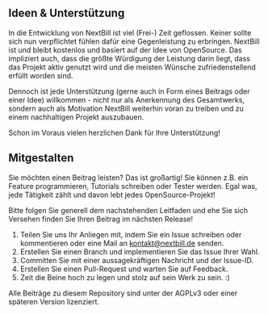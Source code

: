 ##  Ideen & Unterstützung

In die Entwicklung von NextBill ist viel (Frei-) Zeit geflossen. Keiner sollte sich nun verpflichtet fühlen dafür eine Gegenleistung zu erbringen. NextBill ist und bleibt kostenlos und basiert auf der Idee von OpenSource. Das impliziert auch, dass die größte Würdigung der Leistung darin liegt, dass das Projekt aktiv genutzt wird und die meisten Wünsche zufriedenstellend erfüllt worden sind.

Dennoch ist jede Unterstützung (gerne auch in Form eines Beitrags oder einer Idee) willkommen - nicht nur als Anerkennung des Gesamtwerks, sondern auch als Motivation NextBill weiterhin voran zu treiben und zu einem nachhaltigen Projekt auszubauen.

Schon im Voraus vielen herzlichen Dank für Ihre Unterstützung!

##  Mitgestalten

Sie möchten einen Beitrag leisten? Das ist großartig! Sie können z.B. ein Feature programmieren, Tutorials schreiben oder Tester werden. Egal was, jede Tätigkeit zählt und davon lebt jedes OpenSource-Projekt!

Bitte folgen Sie generell dem nachstehenden Leitfaden und ehe Sie sich Versehen finden Sie Ihren Beitrag im nächsten Release!

1. Teilen Sie uns Ihr Anliegen mit, indem Sie ein Issue schreiben oder kommentieren oder eine Mail an kontakt@nextbill.de senden.
2. Erstellen Sie einen Branch und implementieren Sie das Issue Ihrer Wahl.
3. Committen Sie mit einer aussagekräftigen Nachricht und der Issue-ID.
4. Erstellen Sie einen Pull-Request und warten Sie auf Feedback.
5. Zeit die Beine hoch zu legen und stolz auf sein Werk zu sein. :)

Alle Beiträge zu diesem Repository sind unter der AGPLv3 oder einer späteren Version lizenziert.

